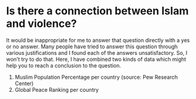 # Is there a connection between Islam and violence?

It would be inappropriate for me to answer that question directly with a yes or no answer. Many people have tried to answer this question through various justifications and I found each of the answers unsatisfactory. So, I won't try to do that. Here, I have combined two kinds of data which might help you to reach a conclusion to the question.

1. Muslim Population Percentage per country (source: Pew Research Center)
2. Global Peace Ranking per country 
